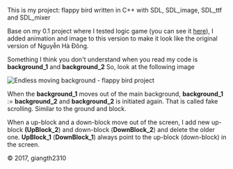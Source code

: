 This is my project: flappy bird written in C++ with SDL, SDL_image, SDL\_ttf and SDL\_mixer

Base on my 0.1 project where I tested logic game (you can see it [here](https://github.com/giangth2310/flappy_bird_0.1)), I added animation and image to this version to make it look like the original version of Nguyễn Hà Đông.

Something I think you don't understand when you read my code is **background_1** and **background\_2**
So, look at the following image 

![Endless moving background - flappy bird project](http://imgur.com/97Q28IH.png)

When the **background_1** moves out of the main background, **background\_1** := **background\_2** and **background\_2** is initiated again. That is called fake scrolling. Similar to the ground and block.

When a up-block and a down-block move out of the screen, I add new up-block **(UpBlock\_2**) and down-block (**DownBlock\_2**) and delete the older one. **UpBlock_1** (**DownBlock\_1**) always point to the up-block (down-block) in the screen. 

&copy; 2017, giangth2310